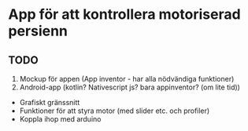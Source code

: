 # App för att kontrollera motoriserad persienn

## TODO
1. Mockup för appen (App inventor - har alla nödvändiga funktioner)
2. Android-app (kotlin? Nativescript js? bara appinventor? (om lite tid))
- Grafiskt gränssnitt
- Funktioner för att styra motor (med slider etc. och profiler)
- Koppla ihop med arduino

